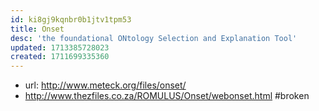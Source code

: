 ```yaml
---
id: ki8gj9kqnbr0b1jtv1tpm53
title: Onset
desc: 'the foundational ONtology Selection and Explanation Tool'
updated: 1713385728023
created: 1711699335360
---
```


- url: http://www.meteck.org/files/onset/
- http://www.thezfiles.co.za/ROMULUS/Onset/webonset.html #broken